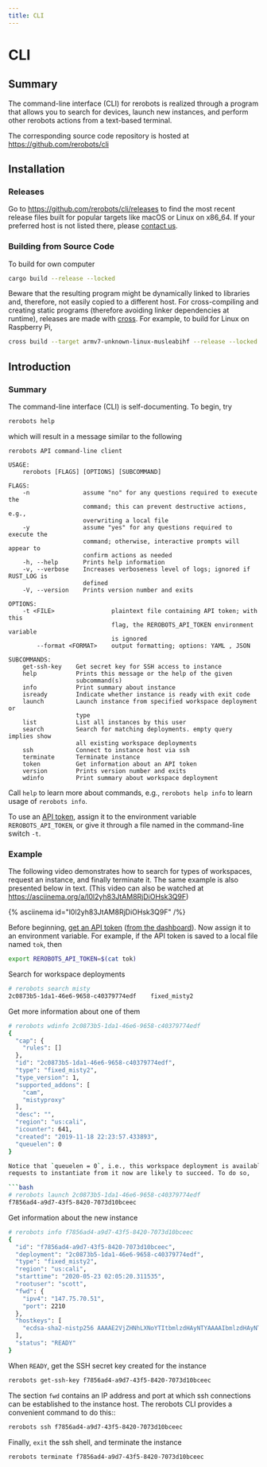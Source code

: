 ```yaml
---
title: CLI
---
```


# CLI

## Summary

The command-line interface (CLI) for rerobots is realized through a program that
allows you to search for devices, launch new instances, and perform other
rerobots actions from a text-based terminal.

The corresponding source code repository is hosted at <https://github.com/rerobots/cli>


## Installation

### Releases

Go to <https://github.com/rerobots/cli/releases> to find the most recent release
files built for popular targets like macOS or Linux on x86_64. If your preferred
host is not listed there, please [contact us](https://rerobots.net/contact).


### Building from Source Code

To build for own computer

```bash
cargo build --release --locked
```

Beware that the resulting program might be dynamically linked to libraries and,
therefore, not easily copied to a different host. For cross-compiling and
creating static programs (therefore avoiding linker dependencies at runtime),
releases are made with [cross](https://github.com/rust-embedded/cross).
For example, to build for Linux on Raspberry Pi,

```bash
cross build --target armv7-unknown-linux-musleabihf --release --locked
```


## Introduction

### Summary

The command-line interface (CLI) is self-documenting. To begin, try

```bash
rerobots help
```

which will result in a message similar to the following

```
rerobots API command-line client

USAGE:
    rerobots [FLAGS] [OPTIONS] [SUBCOMMAND]

FLAGS:
    -n               assume "no" for any questions required to execute the
                     command; this can prevent destructive actions, e.g.,
                     overwriting a local file
    -y               assume "yes" for any questions required to execute the
                     command; otherwise, interactive prompts will appear to
                     confirm actions as needed
    -h, --help       Prints help information
    -v, --verbose    Increases verboseness level of logs; ignored if RUST_LOG is
                     defined
    -V, --version    Prints version number and exits

OPTIONS:
    -t <FILE>                plaintext file containing API token; with this
                             flag, the REROBOTS_API_TOKEN environment variable
                             is ignored
        --format <FORMAT>    output formatting; options: YAML , JSON

SUBCOMMANDS:
    get-ssh-key    Get secret key for SSH access to instance
    help           Prints this message or the help of the given
                   subcommand(s)
    info           Print summary about instance
    isready        Indicate whether instance is ready with exit code
    launch         Launch instance from specified workspace deployment or
                   type
    list           List all instances by this user
    search         Search for matching deployments. empty query implies show
                   all existing workspace deployments
    ssh            Connect to instance host via ssh
    terminate      Terminate instance
    token          Get information about an API token
    version        Prints version number and exits
    wdinfo         Print summary about workspace deployment
```

Call `help` to learn more about commands, e.g., `rerobots help info` to
learn usage of `rerobots info`.

To use an [API token](https://rerobots.net/tokens), assign it to the
environment variable `REROBOTS_API_TOKEN`, or give it through a file named in
the command-line switch `-t`.


### Example

The following video demonstrates how to search for types of workspaces, request
an instance, and finally terminate it. The same example is also presented below
in text. (This video can also be watched at <https://asciinema.org/a/l0l2yh83JtAM8RjDiOHsk3Q9F>)

{% asciinema id="l0l2yh83JtAM8RjDiOHsk3Q9F" /%}

Before beginning, [get an API token](/web/making-and-revoking-api-tokens)
([from the dashboard](https://rerobots.net/tokens)). Now assign it to an
environment variable.  For example, if the API token is saved to a local file
named `tok`, then

```bash
export REROBOTS_API_TOKEN=$(cat tok)
```

Search for workspace deployments

```bash
# rerobots search misty
2c0873b5-1da1-46e6-9658-c40379774edf    fixed_misty2
```

Get more information about one of them

```bash
# rerobots wdinfo 2c0873b5-1da1-46e6-9658-c40379774edf
{
  "cap": {
    "rules": []
  },
  "id": "2c0873b5-1da1-46e6-9658-c40379774edf",
  "type": "fixed_misty2",
  "type_version": 1,
  "supported_addons": [
    "cam",
    "mistyproxy"
  ],
  "desc": "",
  "region": "us:cali",
  "icounter": 641,
  "created": "2019-11-18 22:23:57.433893",
  "queuelen": 0
}

Notice that `queuelen = 0`, i.e., this workspace deployment is available, and
requests to instantiate from it now are likely to succeed. To do so,

```bash
# rerobots launch 2c0873b5-1da1-46e6-9658-c40379774edf
f7856ad4-a9d7-43f5-8420-7073d10bceec
```

Get information about the new instance

```bash
# rerobots info f7856ad4-a9d7-43f5-8420-7073d10bceec
{
  "id": "f7856ad4-a9d7-43f5-8420-7073d10bceec",
  "deployment": "2c0873b5-1da1-46e6-9658-c40379774edf",
  "type": "fixed_misty2",
  "region": "us:cali",
  "starttime": "2020-05-23 02:05:20.311535",
  "rootuser": "scott",
  "fwd": {
    "ipv4": "147.75.70.51",
    "port": 2210
  },
  "hostkeys": [
    "ecdsa-sha2-nistp256 AAAAE2VjZHNhLXNoYTItbmlzdHAyNTYAAAAIbmlzdHAyNTYAAABBBPd5tTJLAksiu3uTbGwkBKXFb00XyTPeef6tn/0AMFiRpomU5bArpJnT3SZKhN3kkdT3HvTQiN5/dexOCFWNGUE= root@newc59"
  ],
  "status": "READY"
}
```

When `READY`, get the SSH secret key created for the instance

```bash
rerobots get-ssh-key f7856ad4-a9d7-43f5-8420-7073d10bceec
```

The section `fwd` contains an IP address and port at which ssh connections can
be established to the instance host. The rerobots CLI provides a convenient
command to do this::

```bash
rerobots ssh f7856ad4-a9d7-43f5-8420-7073d10bceec
```

Finally, `exit` the ssh shell, and terminate the instance

```bash
rerobots terminate f7856ad4-a9d7-43f5-8420-7073d10bceec
```
